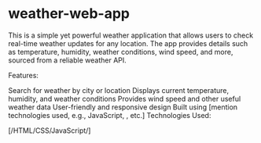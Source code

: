 # weather-web-app

This is a simple yet powerful weather application that allows users to check real-time weather updates for any location. The app provides details such as temperature, humidity, weather conditions, wind speed, and more, sourced from a reliable weather API.

Features:

Search for weather by city or location
Displays current temperature, humidity, and weather conditions
Provides wind speed and other useful weather data
User-friendly and responsive design
Built using [mention technologies used, e.g., JavaScript, , etc.]
Technologies Used:

[/HTML/CSS/JavaScript/]
